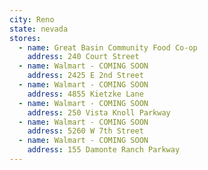 ```yaml
---
city: Reno
state: nevada
stores:
  - name: Great Basin Community Food Co-op
    address: 240 Court Street
  - name: Walmart - COMING SOON
    address: 2425 E 2nd Street
  - name: Walmart - COMING SOON
    address: 4855 Kietzke Lane
  - name: Walmart - COMING SOON
    address: 250 Vista Knoll Parkway
  - name: Walmart - COMING SOON
    address: 5260 W 7th Street
  - name: Walmart - COMING SOON
    address: 155 Damonte Ranch Parkway
---
```

